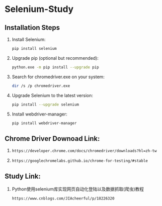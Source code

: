 # Selenium-Study

## Installation Steps

1. Install Selenium:
   ```bash
   pip install selenium
   
2. Upgrade pip (optional but recommended):
   ```bash
   python.exe -m pip install --upgrade pip

3. Search for chromedriver.exe on your system:
   ```bash
   dir /s /p chromedriver.exe

4. Upgrade Selenium to the latest version:
   ```bash
   pip install --upgrade selenium

5. Install webdriver-manager:
   ```bash
   pip install webdriver-manager

## Chrome Driver Downoad Link: 
1. 
   ```bash
   https://developer.chrome.com/docs/chromedriver/downloads?hl=zh-tw
   
2. 
   ```bash
   https://googlechromelabs.github.io/chrome-for-testing/#stable

## Study Link:
1. Python使用selenium库实现网页自动化登陆以及数据抓取(爬虫)教程
   ```bash
   https://www.cnblogs.com/JIAcheerful/p/18226320
